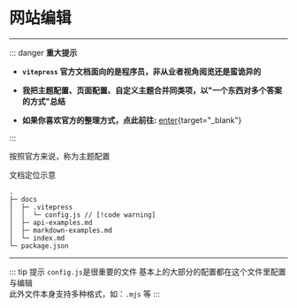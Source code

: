 # 网站编辑
---

::: danger <Badge type='warning'>**重大提示**</Badge>

- **`vitepress` 官方文档面向的是程序员，非从业者视角阅览还是蛮诡异的**

- **我把主题配置、页面配置、自定义主题合并同类项，以"一个东西对多个答案的方式"总结**

- **如果你喜欢官方的整理方式，点此前往:** [enter](https://vitepress.dev/zh/guide/getting-started){target="_blank"}

:::

按照官方来说，称为主题配置

<Badge type='info'>文档定位示意</Badge>

```
.
├─ docs
│  ├─ .vitepress
│  │  └─ config.js // [!code warning]
│  ├─ api-examples.md
│  ├─ markdown-examples.md
│  └─ index.md
└─ package.json

```
---
::: tip 提示
`config.js`是很重要的文件
基本上的大部分的配置都在这个文件里配置与编辑  
此外文件本身支持多种格式，如：`.mjs` 等
:::
